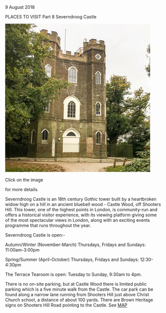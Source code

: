 9 August 2018

PLACES TO VISIT Part 8 Severndroog Castle

[](http://www.severndroogcastle.org.uk)

![Image](images/nm0542_1.gif)

Click on the image

for more details.

Severndroog Castle is an 18th century Gothic tower built by a heartbroken widow high on a hill in an ancient bluebell wood - Castle Wood, off Shooters Hill. This tower, one of the highest points in London, is community-run and offers a historical visitor experience, with its viewing platform giving some of the most spectacular views in London, along with an exciting events programme that runs throughout the year.

Severndroog Castle is open:-

Autumn/Winter (November-March) Thursdays, Fridays and Sundays: 11:00am-3:00pm

Spring/Summer (April-October) Thursdays, Fridays and Sundays: 12:30-4:30pm

The Terrace Tearoom is open: Tuesday to Sunday, 9:30am to 4pm.

There is no on-site parking, but at Castle Wood there is limited public parking which is a five minute walk from the Castle. The car park can be found along a narrow lane running from Shooters Hill just above Christ Church school, a distance of about 100 yards. There are Brown Heritage signs on Shooters Hill Road pointing to the Castle. See [MAP](https://www.google.co.uk/maps/@51.4669742,0.0590283,16z?hl=en)
